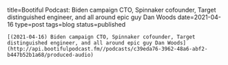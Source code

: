 
title=Bootiful Podcast: Biden campaign CTO, Spinnaker cofounder, Target distinguished engineer, and all around epic guy Dan Woods
date=2021-04-16
type=post
tags=blog
status=published
~~~~~~
[(2021-04-16) Biden campaign CTO, Spinnaker cofounder, Target distinguished engineer, and all around epic guy Dan Woods](http://api.bootifulpodcast.fm//podcasts/c39eda76-3962-48a6-abf2-b447b52b1a68/produced-audio) 
            